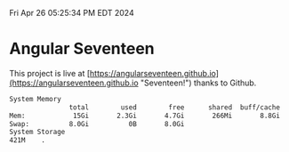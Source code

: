 Fri Apr 26 05:25:34 PM EDT 2024

# Angular Seventeen


This project is live at [https://angularseventeen.github.io](https://angularseventeen.github.io "Seventeen!") thanks to Github.

```bash
System Memory
               total        used        free      shared  buff/cache   available
Mem:            15Gi       2.3Gi       4.7Gi       266Mi       8.8Gi        12Gi
Swap:          8.0Gi          0B       8.0Gi
System Storage
421M	.
